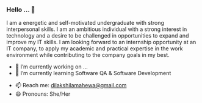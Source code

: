 ### Hello ... 👋

I am a energetic and self-motivated undergraduate with strong interpersonal skills. I am an ambitious individual with a strong interest in technology and a desire to be challenged in opportunities to expand and improve my IT skills. I am looking forward to an internship opportunity at an IT company, to apply my academic and practical expertise in the work environment while contributing to the company goals in my best.

- 🔭 I’m currently working on ...
- 🌱 I’m currently learning Software QA & Software Development
<!-- - 👯 I’m looking to collaborate on ... -->
<!-- - 🤔 I’m looking for help with ... -->
<!-- - 💬 Ask me about  -->
- 📫 Reach me: dilakshilamahewa@gmail.com
- 😄 Pronouns: She/Her
<!-- - ⚡ Fun fact: ... -->
